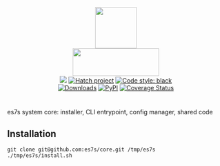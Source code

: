 <div align="center">
   <img src="https://s3.eu-north-1.amazonaws.com/dp2.dl/readme/es7s/core/logo.svg" width="96" height="96"><br>
   <img src="https://s3.eu-north-1.amazonaws.com/dp2.dl/readme/es7s/core/label.png" width="200" height="64">
</div>

<div align="center">
  <img src="https://img.shields.io/badge/python-3.10-3776AB?logo=python&logoColor=white&labelColor=333333">
  <a href="https://github.com/pypa/hatch"><img alt="Hatch project" src="https://img.shields.io/badge/hatch-1.6-4051b5.svg?logo=wegame&logoColor=white&labelColor=333333"></a>
  <a href="https://github.com/psf/black"><img alt="Code style: black" src="https://img.shields.io/badge/code%20style-black-000000.svg"></a>
  <br>
  <a href="https://pepy.tech/project/es7s/"><img alt="Downloads" src="https://pepy.tech/badge/es7s"></a>
  <a href="https://pypi.org/project/es7s/"><img alt="PyPI" src="https://img.shields.io/pypi/v/es7s"></a>
  <a href='https://coveralls.io/github/es7s/core?branch=dev'><img src='https://coveralls.io/repos/github/es7s/core/badge.svg?branch=dev' alt='Coverage Status' /></a>
</div>
<h1> </h1>

es7s system core: installer, CLI entrypoint, config manager, shared code

## Installation

```shell 
git clone git@github.com:es7s/core.git /tmp/es7s
./tmp/es7s/install.sh
```

